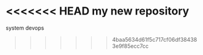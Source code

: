 <<<<<<< HEAD
my new repository
=======
system devops
>>>>>>> 4baa5634d61f5c717cf06df384383e9f85ecc7cc

